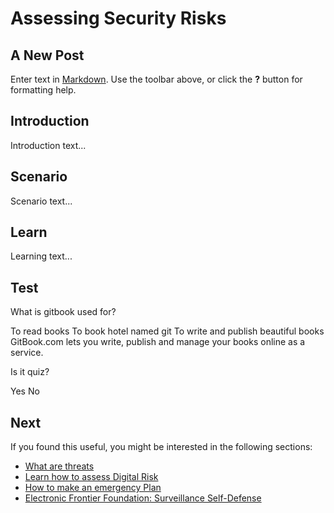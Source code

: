 # Assessing Security Risks

## A New Post

Enter text in [Markdown](http://daringfireball.net/projects/markdown/). Use the toolbar above, or click the **?** button for formatting help.


## Introduction
Introduction text...

## Scenario
Scenario text...

## Learn
Learning text...

## Test
<quiz name="Gitbook Quiz">
    <question multiple>
        <p>What is gitbook used for?</p>
        <answer correct>To read books</answer>
        <answer>To book hotel named git</answer>
        <answer correct>To write and publish beautiful books</answer>
        <explanation>GitBook.com lets you write, publish and manage your books online as a service.</explanation>
    </question>
    <question>
        <p>Is it quiz?</p>
        <answer correct>Yes</answer>
        <answer>No</answer>
    </question>
</quiz>

## Next
If you found this useful, you might be interested in the following sections:
* [What are threats](en/topics/practice-2-planning/1-threats/1-intro.md)
* [Learn how to assess Digital Risk](en/topics/practice-2-planning/3-assess-digital-risk/1-intro-hrd.md)
* [How to make an emergency Plan](en/topics/practice-2-planning/4-emergency-plan/1-intro.md)
 * [Electronic Frontier Foundation: Surveillance Self-Defense](https://ssd.eff.org/en/module/introduction-threat-modeling)


